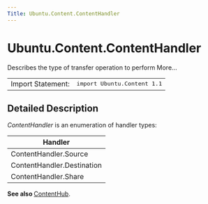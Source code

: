```yaml
---
Title: Ubuntu.Content.ContentHandler
---
```


# Ubuntu.Content.ContentHandler

<span class="subtitle"></span>
<!-- $$$ContentHandler-brief -->
<p>Describes the type of transfer operation to perform More...</p>
<!-- @@@ContentHandler -->
<table class="alignedsummary">
<tr><td class="memItemLeft rightAlign topAlign"> Import Statement:</td><td class="memItemRight bottomAlign"> </b><tt>import Ubuntu.Content 1.1</tt></td></tr></table><ul>
</ul>
<!-- $$$ContentHandler-description -->
<h2>Detailed Description</h2>
<p><i>ContentHandler</i> is an enumeration of handler types:</p>
<table class="generic">
<thead><tr class="qt-style"><th >Handler</th></tr></thead>
<tr valign="top"><td >ContentHandler.Source</td></tr>
<tr valign="top"><td >ContentHandler.Destination</td></tr>
<tr valign="top"><td >ContentHandler.Share</td></tr>
</table>
<p><b>See also </b><a href="Ubuntu.Content.ContentHub.md">ContentHub</a>.</p>
<!-- @@@ContentHandler -->
